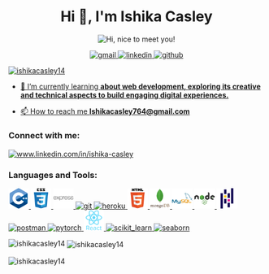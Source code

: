 <h1 align="center">Hi 👋, I'm Ishika Casley</h1>
<p align="center">
  <img src="https://i.pinimg.com/originals/52/ca/49/52ca49ba08c6c14ed904a5d577a98a19.jpg" width=50% title="Hi, nice to meet you!">
</p>
<p align="center">
  <a href="mailto:ishikacasley764@gmail.com"><img src="https://img.icons8.com/doodle/96/000000/gmail-new.png" title="gmail">
  <a href="www.linkedin.com/in/ishika-casley"><img src="https://img.icons8.com/doodle/96/000000/linkedin-circled.png" title="linkedin">
  <a href="https://github.com/Ishikacasley14"><img src="https://img.icons8.com/doodle/96/000000/github--v1.png" title="github">
</p>
<p align="left"> <img src="https://komarev.com/ghpvc/?username=ishikacasley14&label=Profile%20views&color=0e75b6&style=flat" alt="ishikacasley14" /> </p>

- 🌱 I’m currently learning **about web development, exploring its creative and technical aspects to build engaging digital experiences.**

- 📫 How to reach me **Ishikacasley764@gmail.com**

<h3 align="left">Connect with me:</h3>
<p align="left">
<a href="https://linkedin.com/in/www.linkedin.com/in/ishika-casley" target="blank"><img align="center" src="https://raw.githubusercontent.com/rahuldkjain/github-profile-readme-generator/master/src/images/icons/Social/linked-in-alt.svg" alt="www.linkedin.com/in/ishika-casley" height="30" width="40" /></a>
</p>


<h3 align="left">Languages and Tools:</h3>
<p align="left"> <a href="https://www.w3schools.com/cpp/" target="_blank" rel="noreferrer"> <img src="https://raw.githubusercontent.com/devicons/devicon/master/icons/cplusplus/cplusplus-original.svg" alt="cplusplus" width="40" height="40"/> </a> <a href="https://www.w3schools.com/css/" target="_blank" rel="noreferrer"> <img src="https://raw.githubusercontent.com/devicons/devicon/master/icons/css3/css3-original-wordmark.svg" alt="css3" width="40" height="40"/> </a> <a href="https://expressjs.com" target="_blank" rel="noreferrer"> <img src="https://raw.githubusercontent.com/devicons/devicon/master/icons/express/express-original-wordmark.svg" alt="express" width="40" height="40"/> </a> <a href="https://git-scm.com/" target="_blank" rel="noreferrer"> <img src="https://www.vectorlogo.zone/logos/git-scm/git-scm-icon.svg" alt="git" width="40" height="40"/> </a> <a href="https://heroku.com" target="_blank" rel="noreferrer"> <img src="https://www.vectorlogo.zone/logos/heroku/heroku-icon.svg" alt="heroku" width="40" height="40"/> </a> <a href="https://www.w3.org/html/" target="_blank" rel="noreferrer"> <img src="https://raw.githubusercontent.com/devicons/devicon/master/icons/html5/html5-original-wordmark.svg" alt="html5" width="40" height="40"/> </a> <a href="https://www.mongodb.com/" target="_blank" rel="noreferrer"> <img src="https://raw.githubusercontent.com/devicons/devicon/master/icons/mongodb/mongodb-original-wordmark.svg" alt="mongodb" width="40" height="40"/> </a> <a href="https://www.mysql.com/" target="_blank" rel="noreferrer"> <img src="https://raw.githubusercontent.com/devicons/devicon/master/icons/mysql/mysql-original-wordmark.svg" alt="mysql" width="40" height="40"/> </a> <a href="https://nodejs.org" target="_blank" rel="noreferrer"> <img src="https://raw.githubusercontent.com/devicons/devicon/master/icons/nodejs/nodejs-original-wordmark.svg" alt="nodejs" width="40" height="40"/> </a> <a href="https://pandas.pydata.org/" target="_blank" rel="noreferrer"> <img src="https://raw.githubusercontent.com/devicons/devicon/2ae2a900d2f041da66e950e4d48052658d850630/icons/pandas/pandas-original.svg" alt="pandas" width="40" height="40"/> </a> <a href="https://postman.com" target="_blank" rel="noreferrer"> <img src="https://www.vectorlogo.zone/logos/getpostman/getpostman-icon.svg" alt="postman" width="40" height="40"/> </a> <a href="https://pytorch.org/" target="_blank" rel="noreferrer"> <img src="https://www.vectorlogo.zone/logos/pytorch/pytorch-icon.svg" alt="pytorch" width="40" height="40"/> </a> <a href="https://reactjs.org/" target="_blank" rel="noreferrer"> <img src="https://raw.githubusercontent.com/devicons/devicon/master/icons/react/react-original-wordmark.svg" alt="react" width="40" height="40"/> </a> <a href="https://scikit-learn.org/" target="_blank" rel="noreferrer"> <img src="https://upload.wikimedia.org/wikipedia/commons/0/05/Scikit_learn_logo_small.svg" alt="scikit_learn" width="40" height="40"/> </a> <a href="https://seaborn.pydata.org/" target="_blank" rel="noreferrer"> <img src="https://seaborn.pydata.org/_images/logo-mark-lightbg.svg" alt="seaborn" width="40" height="40"/> </a> </p>

<p><img align="left" src="https://github-readme-stats.vercel.app/api/top-langs?username=ishikacasley14&show_icons=true&locale=en&layout=compact" alt="ishikacasley14" /></p>


<p>&nbsp;<img align="center" src="https://github-readme-stats.vercel.app/api?username=ishikacasley14&show_icons=true&locale=en" alt="ishikacasley14" /></p>

<p><img align="center" src="https://github-readme-streak-stats.herokuapp.com/?user=ishikacasley14&" alt="ishikacasley14" /></p>
